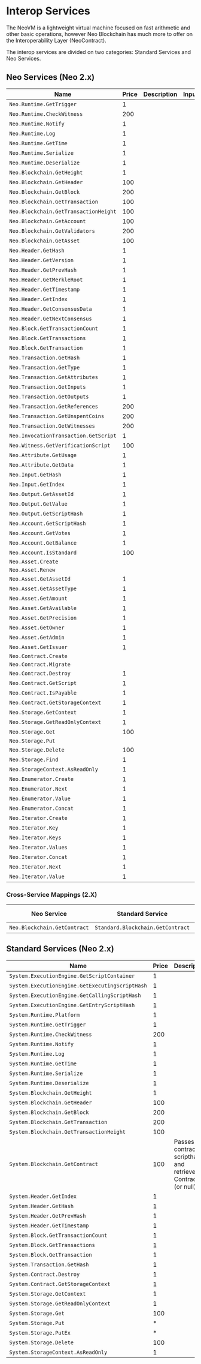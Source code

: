 # Interop Services

The NeoVM is a lightweight virtual machine focused on fast arithmetic and other basic operations, however Neo Blockchain has much more to offer on the Interoperability Layer (NeoContract).

The interop services are divided on two categories: Standard Services and Neo Services.

## Neo Services (Neo 2.x)


| Name                                 | Price    | Description                              | Inputs | Outputs |
|--------------------------------------|----------|------------------------------------------|--------|---------|
| `Neo.Runtime.GetTrigger`             |  1       |   |  |  |
| `Neo.Runtime.CheckWitness`           |  200     |   |  |  |
| `Neo.Runtime.Notify`                 |  1       |   |  |  |
| `Neo.Runtime.Log`                    |  1       |   |  |  |
| `Neo.Runtime.GetTime`                |  1       |   |  |  |
| `Neo.Runtime.Serialize`              |  1       |   |  |  |
| `Neo.Runtime.Deserialize`            |  1       |   |  |  |
| `Neo.Blockchain.GetHeight`           |   1 |   |  |  |
| `Neo.Blockchain.GetHeader`           |  100 |   |  |  |
| `Neo.Blockchain.GetBlock`            |   200 |   |  |  |
| `Neo.Blockchain.GetTransaction`      |   100 |   |  |  |
| `Neo.Blockchain.GetTransactionHeight`|   100 |   |  |  |
| `Neo.Blockchain.GetAccount`          |   100 |   |  |  |
| `Neo.Blockchain.GetValidators` |  200 |   |  |  |
| `Neo.Blockchain.GetAsset` |  100 |   |  |  |
| `Neo.Header.GetHash` |   1 |   |  |  |
| `Neo.Header.GetVersion` |   1 |   |  |  |
| `Neo.Header.GetPrevHash` |   1 |   |  |  |
| `Neo.Header.GetMerkleRoot` |   1 |   |  |  |
| `Neo.Header.GetTimestamp` |   1 |   |  |  |
| `Neo.Header.GetIndex` |   1 |   |  |  |
| `Neo.Header.GetConsensusData` |   1 |   |  |  |
| `Neo.Header.GetNextConsensus` |   1 |   |  |  |
| `Neo.Block.GetTransactionCount` |   1 |   |  |  |
| `Neo.Block.GetTransactions` |   1 |   |  |  |
| `Neo.Block.GetTransaction` |   1 |   |  |  |
| `Neo.Transaction.GetHash` |   1 |   |  |  |
| `Neo.Transaction.GetType` |   1 |   |  |  |
| `Neo.Transaction.GetAttributes` |   1 |   |  |  |
| `Neo.Transaction.GetInputs` |   1 |   |  |  |
| `Neo.Transaction.GetOutputs` |   1 |   |  |  |
| `Neo.Transaction.GetReferences` |   200 |   |  |  |
| `Neo.Transaction.GetUnspentCoins` |   200 |   |  |  |
| `Neo.Transaction.GetWitnesses` |   200 |   |  |  |
| `Neo.InvocationTransaction.GetScript` |   1 |   |  |  |
| `Neo.Witness.GetVerificationScript` |   100 |   |  |  |
| `Neo.Attribute.GetUsage` |   1 |   |  |  |
| `Neo.Attribute.GetData` |   1 |   |  |  |
| `Neo.Input.GetHash` |   1 |   |  |  |
| `Neo.Input.GetIndex` |   1 |   |  |  |
| `Neo.Output.GetAssetId` |   1 |   |  |  |
| `Neo.Output.GetValue` |   1 |   |  |  |
| `Neo.Output.GetScriptHash` |   1 |   |  |  |
| `Neo.Account.GetScriptHash` |   1 |   |  |  |
| `Neo.Account.GetVotes` |   1 |   |  |  |
| `Neo.Account.GetBalance` |   1 |   |  |  |
| `Neo.Account.IsStandard` |   100 |   |  |  |
| `Neo.Asset.Create` |   |  |  |   |
| `Neo.Asset.Renew` |   |  |  |   |
| `Neo.Asset.GetAssetId` |   1 |   |  |  |
| `Neo.Asset.GetAssetType` |   1 |   |  |  |
| `Neo.Asset.GetAmount` |   1 |   |  |  |
| `Neo.Asset.GetAvailable` |   1 |   |  |  |
| `Neo.Asset.GetPrecision` |   1 |   |  |  |
| `Neo.Asset.GetOwner` |   1 |   |  |  |
| `Neo.Asset.GetAdmin` |   1 |   |  |  |
| `Neo.Asset.GetIssuer` |   1 |   |  |  |
| `Neo.Contract.Create` |   |  |  |   |
| `Neo.Contract.Migrate` |   |  |  |   |
| `Neo.Contract.Destroy` |   1 |   |  |  |
| `Neo.Contract.GetScript` |   1 |   |  |  |
| `Neo.Contract.IsPayable` |   1 |   |  |  |
| `Neo.Contract.GetStorageContext` |   1 |   |  |  |
| `Neo.Storage.GetContext` |   1 |   |  |  |
| `Neo.Storage.GetReadOnlyContext` |   1 |   |  |  |
| `Neo.Storage.Get` |   100 |   |  |  |
| `Neo.Storage.Put` |   |  |  |   |
| `Neo.Storage.Delete` |   100 |   |  |  |
| `Neo.Storage.Find` |   1 |   |  |  |
| `Neo.StorageContext.AsReadOnly` |   1 |   |  |  |
| `Neo.Enumerator.Create` |   1 |   |  |  |
| `Neo.Enumerator.Next` |   1 |   |  |  |
| `Neo.Enumerator.Value` |   1 |   |  |  |
| `Neo.Enumerator.Concat` |   1 |   |  |  |
| `Neo.Iterator.Create` |   1 |   |  |  |
| `Neo.Iterator.Key` |   1 |   |  |  |
| `Neo.Iterator.Keys` |   1 |   |  |  |
| `Neo.Iterator.Values` |   1 |   |  |  |
| `Neo.Iterator.Concat` |   1 |   |  |  |
| `Neo.Iterator.Next` |  1 |   |  |  |
| `Neo.Iterator.Value` |  1 |   |  |  |


### Cross-Service Mappings (2.X)
| Neo Service | Standard Service | AntShares Service |
|-------------|------------------|-------------------|
| `Neo.Blockchain.GetContract` | `Standard.Blockchain.GetContract` | N.A. |





## Standard Services (Neo 2.x)

| Name                                 | Price    | Description                              | Inputs | Outputs |
|--------------------------------------|----------|------------------------------------------|--------|---------|
| `System.ExecutionEngine.GetScriptContainer` |   1|    |  |  |
| `System.ExecutionEngine.GetExecutingScriptHash` |   1|    |  |  |
| `System.ExecutionEngine.GetCallingScriptHash` |   1|    |  |  |
| `System.ExecutionEngine.GetEntryScriptHash` |   1|    |  |  |
| `System.Runtime.Platform` |   1|    |  |  |
| `System.Runtime.GetTrigger` |   1|    |  |  |
| `System.Runtime.CheckWitness` |   200|    |  |  |
| `System.Runtime.Notify` |   1|    |  |  |
| `System.Runtime.Log` |   1|    |  |  |
| `System.Runtime.GetTime` |   1|    |  |  |
| `System.Runtime.Serialize` |   1|    |  |  |
| `System.Runtime.Deserialize` |   1|    |  |  |
| `System.Blockchain.GetHeight` |   1|    |  |  |
| `System.Blockchain.GetHeader` |   100|    |  |  |
| `System.Blockchain.GetBlock` |   200|    |  |  |
| `System.Blockchain.GetTransaction` |   200|    |  |  |
| `System.Blockchain.GetTransactionHeight` |   100|    |  |  |
| `System.Blockchain.GetContract` | 100 | Passes contract scripthash and retrieves Contract (or null). | UInt160 | ContractState as InteropInterface |
| `System.Header.GetIndex` |   1|    |  |  |
| `System.Header.GetHash` |   1|    |  |  |
| `System.Header.GetPrevHash` |   1|    |  |  |
| `System.Header.GetTimestamp` |   1|    |  |  |
| `System.Block.GetTransactionCount` |   1|    |  |  |
| `System.Block.GetTransactions` |   1|    |  |  |
| `System.Block.GetTransaction`          |   1|    |  |  |
| `System.Transaction.GetHash`           |   1|    |  |  |
| `System.Contract.Destroy`              |   1|    |  |  |
| `System.Contract.GetStorageContext`    |   1|    |  |  |
| `System.Storage.GetContext`            |   1|    |  |  |
| `System.Storage.GetReadOnlyContext`    |   1|    |  |  |
| `System.Storage.Get`                   |   100|    |  |  |
| `System.Storage.Put`                   | * |    |  |  |
| `System.Storage.PutEx`                 | * |    |  |  |
| `System.Storage.Delete`                |   100|    |  |  |
| `System.StorageContext.AsReadOnly`     |   1|    |  |  |
